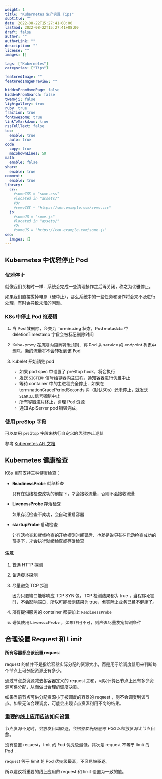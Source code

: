 ```yaml
---
weight: 1
title: "Kubernetes 生产实践 Tips"
subtitle: ""
date: 2022-08-22T15:27:41+08:00
lastmod: 2022-08-22T15:27:41+08:00
draft: false
author: ""
authorLink: ""
description: ""
license: ""
images: []

tags: ["Kubernetes"]
categories: ["Tips"]

featuredImage: ""
featuredImagePreview: ""

hiddenFromHomePage: false
hiddenFromSearch: false
twemoji: false
lightgallery: true
ruby: true
fraction: true
fontawesome: true
linkToMarkdown: true
rssFullText: false
toc:
  enable: true
  auto: true
code:
  copy: true
  maxShownLines: 50
math:
  enable: false
share:
  enable: true
comment:
  enable: true
library:
  css:
    #someCSS = "some.css"
    #located in "assets/"
    #Or
    #someCSS = "https://cdn.example.com/some.css"
  js:
    #someJS = "some.js"
    #located in "assets/"
    #Or
    #someJS = "https://cdn.example.com/some.js"
seo:
  images: []
---
```






<!--more-->

## Kubernetes 中优雅停止 Pod

### 优雅停止

就像我们关机时一样，系统会完成一些清理操作之后再关闭，称之为优雅停止。

如果我们直接拔掉电源（硬中止），那么系统中的一些任务和操作将会来不及进行处理，有时会导致未知的问题。

### K8s 中停止 Pod 的逻辑

1. 当 Pod 被删除，会变为 Terminating 状态，Pod metadata 中 deletionTimestamp 字段会被标记删除时间

2. Kube-proxy 在周期内更新转发规则，将 Pod 从 service 的 endpoint 列表中删除，新的流量将不会转发到该 Pod
3. kubelet 开始销毁 pod
   - 如果 pod spec 中设置了 preStop hook，将会执行
   - 发送 `SIGTERM` 信号给容器内主进程，通知容器进行优雅中止
   - 等待 container 中的主进程完全停止，如果在 terminationGracePeriodSeconds 内（默认30s）还未停止，就发送 `SIGKILL`信号强制中止
   - 所有容器进程终止，清理 Pod 资源
   - 通知 ApiServer pod 销毁完成。

### 使用 preStop 字段

可以使用 preStop 字段来执行自定义的优雅停止逻辑

参考 [Kubernetes API 文档](https://kubernetes.io/docs/reference/kubernetes-api/workload-resources/pod-v1/#lifecycle-1)

## Kubernetes 健康检查

K8s 目前支持三种健康检查：

- **ReadinessProbe** 就绪检查 

  只有在就绪检查成功的前提下，才会接收流量，否则不会接收流量

- **LivenessProbe** 存活检查

  如果存活检查不成功，会自动重启容器

- **startupProbe** 启动检查

  让存活检查和就绪检查的开始探测时间延后，也就是说只有在启动检查成功的前提下，才会执行就绪检查或存活检查



#### 注意

1. 首选 HTTP 探测

2. 备选脚本探测

3. 尽量避免 TCP 探测

   因为只要端口能够响应 TCP SYN 包，TCP 检测结果都为 true ，当程序死锁时，不会影响端口，所以可能检测结果为 true，但实际上业务已经不健康了。

4. 所有提供服务的 container 都要加上 `ReadinessProbe`

5. 谨慎使用 LivenessProbe ，如果非用不可，则应该尽量放宽探测条件



## 合理设置 Request 和 Limit

#### 所有容器都应该设置 request

request 的值并不是指给容器实际分配的资源大小，而是用于给调度器用来判断每个节点上可分配资源还有多少。

通过节点总资源减去各容器定义的 request 之和，可以计算出节点上还有多少资源可供分配，从而做出合理的调度决策。

如果当前节点可供分配资源小于被调度的容器的 request ，则不会调度到该节点。如果无法合理调度，可能会出现节点资源利用不均的结果。



### 重要的线上应用应该如何设置

节点资源不足时，会触发自动驱逐，会根据优先级删除 Pod 以释放资源让节点自愈。

没有设置 request，limit 的 Pod 优先级最低，其次是 request 不等于 limit 的 Pod ，

request 等于 limit 的 Pod 优先级最高，不容易被驱逐。

所以建议将重要的线上应用的 request 和 limit 设置为一致的值。

